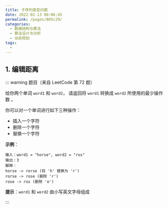```yaml
---
title: 子序列类型问题
date: 2022-02-13 00:06:45
permalink: /pages/805c29/
categories:
  - 数据结构与算法
  - 算法设计与分析
  - 动态规划
tags:
  - 
---
```


## 1. 编辑距离

::: warning 题目（来自 LeetCode 第 72 题）

给你两个单词 `word1` 和 `word2`， 请返回将 `word1` 转换成 `word2` 所使用的最少操作数  。

你可以对一个单词进行如下三种操作：

+ 插入一个字符
+ 删除一个字符
+ 替换一个字符

**示例**：

```
输入：word1 = "horse", word2 = "ros"
输出：3
解释：
horse -> rorse (将 'h' 替换为 'r')
rorse -> rose (删除 'r')
rose -> ros (删除 'e')
```

**提示**：`word1` 和 `word2` 由小写英文字母组成

:::